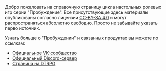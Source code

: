 Добро пожаловать на справочную страницу цикла настольных ролевых игр серии "Пробуждение".
Все присутствующие здесь материалы опубликованы согласно лицензии [CC-BY-SA 4.0](https://creativecommons.org/licenses/by-sa/4.0/deed.ru) и могут распространяться абсолютно свободно.
Просто не забывайте указать перво источник.

Узнать больше о "Пробуждении" и связанных продуктах вы можете по ссылкам:

- [Официальное VK-сообщество](https://vk.com/awakening_ttrpg)
- [Официальный Discord-сервер](https://discord.gg/SxzmwyU)
- [Страница на DTRPG](https://www.drivethrurpg.com/browse.php?keywords=%D0%BF%D1%80%D0%BE%D0%B1%D1%83%D0%B6%D0%B4%D0%B5%D0%BD%D0%B8%D0%B5&manufacturers_id=16976&x=0&y=0&author=&artist=&pfrom=&pto=)
